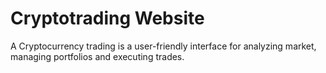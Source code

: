 # Cryptotrading Website
A Cryptocurrency trading is a user-friendly interface for analyzing market, managing portfolios and executing trades.

